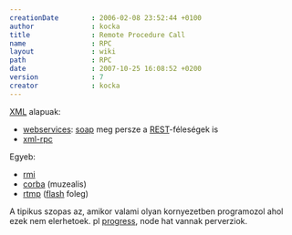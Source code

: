 ```yaml
---
creationDate        : 2006-02-08 23:52:44 +0100 
author              : kocka 
title               : Remote Procedure Call 
name                : RPC 
layout              : wiki 
path                : RPC 
date                : 2007-10-25 16:08:52 +0200 
version             : 7 
creator             : kocka 
---
```

[XML](XML.html) alapuak:

*   [webservices](WebServices.html): [soap](SOAP.html) meg persze a [REST](REST.html)-féleségek is
*   [xml-rpc](xml-rpc.html)

Egyeb:

*   [rmi](RMI.html)
*   [corba](CORBA.html) (muzealis)
*   [rtmp](rtmp.html) ([flash](flash.html) foleg)

A tipikus szopas az, amikor valami olyan kornyezetben programozol ahol ezek nem elerhetoek. pl [progress](Progress.html), node hat vannak perverziok.


